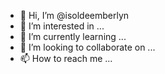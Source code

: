 - 👋 Hi, I’m @isoldeemberlyn
- 👀 I’m interested in ...
- 🌱 I’m currently learning ...
- 💞️ I’m looking to collaborate on ...
- 📫 How to reach me ...

<!---
isoldeemberlyn/isoldeemberlyn is a ✨ special ✨ repository because its `README.md` (this file) appears on your GitHub profile.
You can click the Preview link to take a look at your changes.
--->
